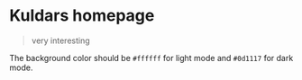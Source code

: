 
# **Kuldars homepage**

> very interesting

The background color should be `#ffffff` for light mode and `#0d1117` for dark mode.
